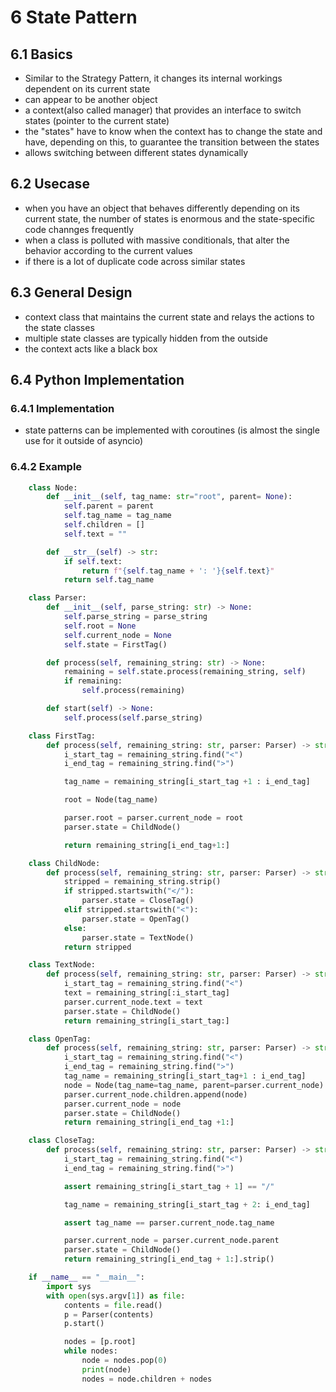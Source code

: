 # 6 State Pattern
## 6.1 Basics
- Similar to the Strategy Pattern, it changes its internal workings dependent on its current state
- can appear to be another object
- a context(also called manager) that provides an interface to switch states (pointer to the current state)
- the "states" have to know when the context has to change the state and have, depending on this, to guarantee the transition between the states
- allows switching between different states dynamically

## 6.2 Usecase
- when you have an object that behaves differently depending on its current state, the number of states is enormous and the state-specific code channges frequently
- when a class is polluted with massive conditionals, that alter the behavior according to the current values
- if there is a lot of duplicate code across similar states

## 6.3 General Design
- context class that maintains the current state and relays the actions to the state classes
- multiple state classes are typically hidden from the outside
- the context acts like a black box

## 6.4 Python Implementation
### 6.4.1 Implementation
- state patterns can be implemented with coroutines (is almost the single use for it outside of asyncio)

### 6.4.2 Example
````python
    class Node:
        def __init__(self, tag_name: str="root", parent= None):
            self.parent = parent
            self.tag_name = tag_name
            self.children = []
            self.text = ""

        def __str__(self) -> str:
            if self.text:
                return f"{self.tag_name + ': '}{self.text}"
            return self.tag_name

    class Parser:
        def __init__(self, parse_string: str) -> None:
            self.parse_string = parse_string
            self.root = None
            self.current_node = None
            self.state = FirstTag()

        def process(self, remaining_string: str) -> None:
            remaining = self.state.process(remaining_string, self)
            if remaining:
                self.process(remaining)

        def start(self) -> None:
            self.process(self.parse_string)

    class FirstTag:
        def process(self, remaining_string: str, parser: Parser) -> str:
            i_start_tag = remaining_string.find("<")
            i_end_tag = remaining_string.find(">")

            tag_name = remaining_string[i_start_tag +1 : i_end_tag]

            root = Node(tag_name)

            parser.root = parser.current_node = root
            parser.state = ChildNode()

            return remaining_string[i_end_tag+1:]

    class ChildNode:
        def process(self, remaining_string: str, parser: Parser) -> str:
            stripped = remaining_string.strip()
            if stripped.startswith("</"):
                parser.state = CloseTag()
            elif stripped.startswith("<"):
                parser.state = OpenTag()
            else:
                parser.state = TextNode()
            return stripped

    class TextNode:
        def process(self, remaining_string: str, parser: Parser) -> str:
            i_start_tag = remaining_string.find("<")
            text = remaining_string[:i_start_tag]
            parser.current_node.text = text
            parser.state = ChildNode()
            return remaining_string[i_start_tag:]

    class OpenTag:
        def process(self, remaining_string: str, parser: Parser) -> str:
            i_start_tag = remaining_string.find("<")
            i_end_tag = remaining_string.find(">")
            tag_name = remaining_string[i_start_tag+1 : i_end_tag]
            node = Node(tag_name=tag_name, parent=parser.current_node)
            parser.current_node.children.append(node)
            parser.current_node = node
            parser.state = ChildNode()
            return remaining_string[i_end_tag +1:]

    class CloseTag:
        def process(self, remaining_string: str, parser: Parser) -> str:
            i_start_tag = remaining_string.find("<")
            i_end_tag = remaining_string.find(">")

            assert remaining_string[i_start_tag + 1] == "/"

            tag_name = remaining_string[i_start_tag + 2: i_end_tag]

            assert tag_name == parser.current_node.tag_name

            parser.current_node = parser.current_node.parent
            parser.state = ChildNode()
            return remaining_string[i_end_tag + 1:].strip()

    if __name__ == "__main__":
        import sys
        with open(sys.argv[1]) as file:
            contents = file.read()
            p = Parser(contents)
            p.start()

            nodes = [p.root]
            while nodes:
                node = nodes.pop(0)
                print(node)
                nodes = node.children + nodes
````